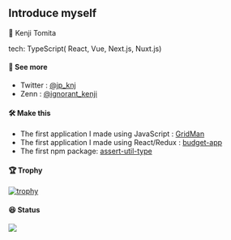 ## Introduce myself
🐥 Kenji Tomita 

tech: TypeScript( React, Vue, Next.js, Nuxt.js)

#### 📘 See more
- Twitter : [@jp_knj](https://twitter.com/jp_knj)  
- Zenn : [@ignorant_kenji](https://zenn.dev/ignorant_kenji)

#### 🛠️ Make this
- The first application I made using JavaScript : [GridMan](https://github.com/jp-knj/GridMan)
- The first application I made using React/Redux : [budget-app](https://github.com/jp-knj/budget-app)
- The first npm package: [assert-util-type](https://github.com/knj-labo/assert-util-type)

#### 🏆 Trophy  
[![trophy](https://github-profile-trophy.vercel.app/?username=jp-knj&theme=gruvbox&column=7&margin-w=15)](https://github.com/jp-knj/)

#### 😆 Status
<a href="https://github.com/anuraghazra/github-readme-stats">
  <img align="left" src="https://github-readme-stats.vercel.app/api?username=jp-knj&count_private=true&show_icons=true&theme=maroongold"/>
</a>
